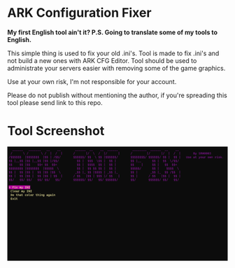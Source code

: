 # ARK Configuration Fixer

**My first English tool ain't it? P.S. Going to translate some of my tools to English.**

This simple thing is used to fix your old .ini's.
Tool is made to fix .ini's and not build a new ones with ARK CFG Editor.
Tool should be used to administrate your servers easier with removing some of the game graphics.

Use at your own risk, I'm not responsible for your account.

Please do not publish without mentioning the author, if you're spreading this tool please send link to this repo.

# Tool Screenshot

![](/imageee.png?raw=true)
